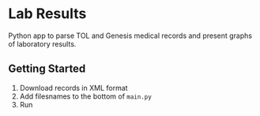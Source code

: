 # Lab Results

Python app to parse TOL and Genesis medical records and present graphs of laboratory results.

## Getting Started
1. Download records in XML format
2. Add filesnames to the bottom of ```main.py```
3. Run
